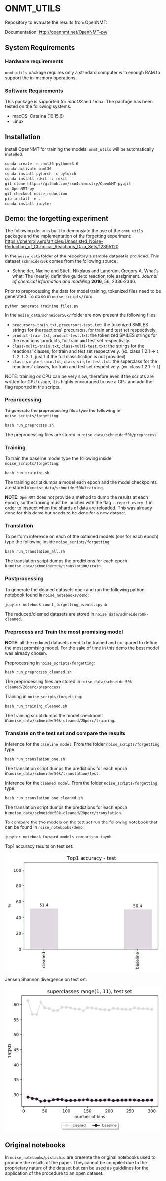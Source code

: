 ONMT_UTILS
==========

Repository to evaluate the results from OpenNMT:

Documentation: http://opennmt.net/OpenNMT-py/

System Requirements
-------------------
### Hardware requirements
`onmt_utils` package requires only a standard computer with enough RAM to support the in-memory operations.
### Software Requirements
This package is supported for *macOS* and *Linux*. The package has been tested on the following systems:
* macOS: Catalina (10.15.6)
* Linux

Installation
------------
Install OpenNMT for training the models. `onmt_utils` will be automatically installed:
```
conda create -n onmt36 python=3.6
conda activate onmt36
conda install pytorch -c pytorch
conda install rdkit -c rdkit
git clone https://github.com/rxn4chemistry/OpenNMT-py.git
cd OpenNMT-py
git checkout noise_reduction
pip install -e .
conda install jupyter
```

Demo: the forgetting experiment
-------------------------------
The following demo is built to demonstate the use of the `onmt_utils` package and the implementation of the forgetting experiment:
https://chemrxiv.org/articles/Unassisted_Noise-Reduction_of_Chemical_Reactions_Data_Sets/12395120

In the `noise_data` folder of the repository a sample dataset is provided.
This dataset `schneider50k` comes from the following source:

* Schneider, Nadine and Stiefl, Nikolaus and Landrum, Gregory A. What's what: The (nearly) definitive guide to reaction role assignment. *Journal of chemical information and modeling* **2016**, 56, 2336-2346.

Prior to preprocessing the data for model training, tokenized files need to be generated. To do so in `noise_scripts/` run:

```
python generate_training_files.py
```

In the `noise_data/schneider50k/` folder are now present the following files:
* `precursors-train.txt`, `precursors-test.txt`: the tokenized SMILES strings for the reactions' precursors, for train and test set respectively.
* `product-train.txt`, `product-test.txt`: the tokenized SMILES strings for the reactions' products, for train and test set respectively.
* `class-multi-train.txt`, `class-multi-test.txt`: the strings for the reactions' classes, for train and test set respectively. (ex. class 1.2.1 -> `1 1.2 1.2.1`, just `1` if the full classification is not provided)
* `class-single-train.txt`, `class-single-test.txt`: the superclass for the reactions' classes, for train and test set respectively. (ex. class 1.2.1 -> `1`)

NOTE: training on CPU can be very slow, therefore even if the scripts are written for CPU usage, it is highly encouraged to use a GPU and add the flag reported in the scripts. 
### Preprocessing

To generate the preprocessing files type the following in `noise_scripts/forgetting`:
```
bash run_preprocess.sh
```
The preprocessing files are stored in `noise_data/schneider50k/preprocess`.

### Training

To train the baseline model type the following inside `noise_scripts/forgetting`:
```
bash run_training.sh
```
The training script dumps a model each epoch and the model checkpoints are stored in:`noise_data/schneider50k/training`.

**NOTE**: `OpenNMT` does not provide a method to dump the results at each epoch, so the training must be lauched with the flag `--report_every 1` in order to inspect when the shards of data are reloaded. This was already done for this demo but needs to be done for a new dataset.

### Translation
To perform inference on each of the obtained models (one for each epoch) type the following inside `noise_scripts/forgetting`:
```
bash run_translation_all.sh
```
The translation script dumps the predictions for each epoch in:`noise_data/schneider50k/translation/train`.

### Postprocessing
To generate the cleaned datasets open and run the following python notebook found in `noise_notebooks/demo`:
```
jupyter notebook count_forgetting_events.ipynb
```
The reduced/cleaned datasets are stored in `noise_data/schneider50k-cleaned`.

### Preprocess and Train the most promising model
**NOTE**: all the reduced datasets need to be trained and compared to define the most promising model.
For the sake of time in this demo the best model was already chosen.

Preprocessing in `noise_scripts/forgetting`:
```
bash run_preprocess_cleaned.sh
```
The preprocessing files are stored in `noise_data/schneider50k-cleaned/20perc/preprocess`.

Training in `noise_scripts/forgetting`:
```
bash run_training_cleaned.sh
```
The training script dumps the model checkpoint in:`noise_data/schneider50k-cleaned/20perc/training`.

### Translate on the test set and compare the results
Inference for the `baseline model`. From the folder `noise_scripts/forgetting` type:
```
bash run_translation_one.sh
```
The translation script dumps the predictions for each epoch in:`noise_data/schneider50k/translation/test`.

Inference for the `cleaned model`. From the folder `noise_scripts/forgetting` type:
```
bash run_translation_one_cleaned.sh
```
The translation script dumps the predictions for each epoch in:`noise_data/schneider50k-cleaned/20perc/translation`.

To compare the two models on the test set run the following notebook that can be found in `noise_notebooks/demo`:
```
jupyter notebook forward_models_comparison.ipynb
```

Top1 accuracy results on test set:

![Image of top1](noise_notebooks/demo/figures/Top1_test.png)

Jensen Shannon divergence on test set:

![Image of CJSD](noise_notebooks/demo/figures/CJSD-1_test_range(1,%2011).png)

Original notebooks
------------------
In `noise_notebooks/pistachio` are presente the original notebooks used to produce the results of the paper. They cannot be compiled due to the proprietary nature of the dataset but can be used as guidelines for the application of the procedure to an open dataset.
